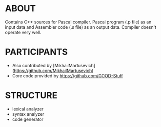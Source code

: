 # ABOUT

Contains C++ sources for Pascal compiler.
Pascal program (.p file) as an input data and Assembler code (.s file) as an output data.
Compiler doesn't operate very well.

# PARTICIPANTS

* Also contributed by [MikhailMartusevich] (https://github.com/MikhailMartusevich)
* Core code provided by https://github.com/GOOD-Stuff

# STRUCTURE

* lexical analyzer
* syntax analyzer
* code generator
